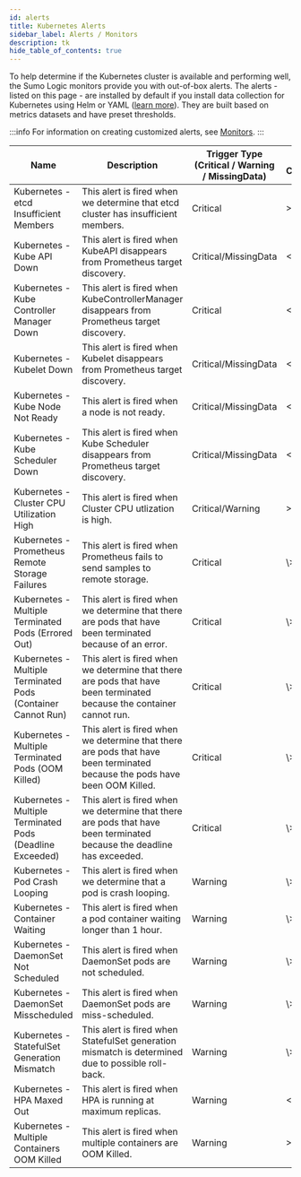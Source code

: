```yaml
---
id: alerts
title: Kubernetes Alerts
sidebar_label: Alerts / Monitors
description: tk
hide_table_of_contents: true
---
```


To help determine if the Kubernetes cluster is available and performing well, the Sumo Logic monitors provide you with out-of-box alerts. The alerts - listed on this page - are installed by default if you install data collection for Kubernetes using Helm or YAML ([learn more](docs/observability/kubernetes/quickstart.md)). They are built based on metrics datasets and have preset thresholds.

:::info
For information on creating customized alerts, see [Monitors](/docs/alerts/monitors/index.md).
:::

| Name | Description | Trigger Type (Critical / Warning / MissingData) | Alert Condition | Recovery Condition |
|--|--|--|--|--|
| Kubernetes - etcd Insufficient Members | This alert is fired when we determine that etcd cluster has insufficient members. | Critical | \>0 | \<=0 |
| Kubernetes -Kube API Down | This alert is fired when KubeAPI disappears from Prometheus target discovery. | Critical/MissingData | \<=0 | \\>0 |
| Kubernetes -Kube Controller Manager Down | This alert is fired when KubeControllerManager disappears from Prometheus target discovery. | Critical | \<=0 | \\>0 |
| Kubernetes -Kubelet Down | This alert is fired when Kubelet disappears from Prometheus target discovery. | Critical/MissingData | \<=0 | \\>0 |
| Kubernetes -Kube Node Not Ready | This alert is fired when a node is not ready. | Critical/MissingData | \<=0 | \\>0 |
| Kubernetes -Kube Scheduler Down | This alert is fired when Kube Scheduler disappears from Prometheus target discovery. | Critical/MissingData | \<=0 | \\>0 |
| Kubernetes -Cluster CPU Utilization High | This alert is fired when Cluster CPU utlization is high. | Critical/Warning | \>0.90 | \<=0.90 |
| Kubernetes -Prometheus Remote Storage Failures | This alert is fired when Prometheus fails to send samples to remote storage. | Critical | \\>1 | \<=1 |
| Kubernetes -Multiple Terminated Pods (Errored Out) | This alert is fired when we determine that there are pods that have been terminated because of an error. | Critical | \\>5 | \<=5 |
| Kubernetes - Multiple Terminated Pods (Container Cannot Run) | This alert is fired when we determine that there are pods that have been terminated because the container cannot run. | Critical | \\>5 | \<=5 |
| Kubernetes - Multiple Terminated Pods (OOM Killed) | This alert is fired when we determine that there are pods that have been terminated because the pods have been OOM Killed. | Critical | \\>5 | \<=5 |
| Kubernetes - Multiple Terminated Pods (Deadline Exceeded)    | This alert is fired when we determine that there are pods that have been terminated because the deadline has exceeded. | Critical | \\>5 | \<=5 |
| Kubernetes -Pod Crash Looping | This alert is fired when we determine that a pod is crash looping. | Warning | \\>0 | \<=0 |
| Kubernetes -Container Waiting | This alert is fired when a pod container waiting longer than 1 hour. | Warning | \\>0 | \<=0 |
| Kubernetes -DaemonSet Not Scheduled | This alert is fired when DaemonSet pods are not scheduled. | Warning | \\>0 | \<=0 |
| Kubernetes -DaemonSet Misscheduled | This alert is fired when DaemonSet pods are miss-scheduled. | Warning | \\>0 | \<=0 |
| Kubernetes -StatefulSet Generation Mismatch | This alert is fired when StatefulSet generation mismatch is determined due to possible roll-back. | Warning | \\>0 | \<=0 |
| Kubernetes -HPA Maxed Out | This alert is fired when HPA is running at maximum replicas. | Warning | \<=0 | \\>0 |
| Kubernetes -Multiple Containers OOM Killed | This alert is fired when multiple containers are OOM Killed. | Warning | \>=5 | \<5 |
